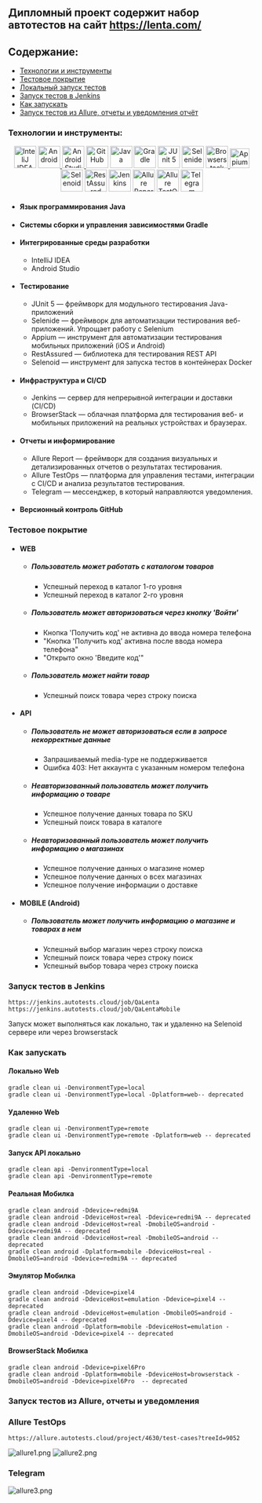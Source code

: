 ## Дипломный проект содержит набор автотестов на сайт https://lenta.com/


## Содержание:

- [Технологии и инструменты](#tools)
- [Тестовое покрытие](#cases)
- [Локальный запуск тестов](#localrun)
- [Запуск тестов в Jenkins](#jenkinsrun)
- [Как запускать](#howrun)
- [Запуск тестов из Allure, отчеты и уведомления отчёт](#report)


<a id="tools"></a>
### Технологии и инструменты:
<div align="center">
<a href="https://www.jetbrains.com/idea/"><img alt="InteliJ IDEA" height="45" src="images/logo/IntelliJ_IDEA.png" width="45"/></a>
<a href="https://www.android.com/"> <img src="https://cdn.jsdelivr.net/gh/devicons/devicon@latest/icons/android/android-original.svg" title="Android" alt="Android" width="45" height="45"/> </a> 
<a href="https://developer.android.com/studio"> <img src="https://cdn.jsdelivr.net/gh/devicons/devicon@latest/icons/androidstudio/androidstudio-original.svg" title="Android Studio" alt="Android Studio" width="45" height="45"/> </a> 
<a href="https://github.com/"><img alt="GitHub" height="45" src="images/logo/GitHub.png" width="45"/></a>  
<a href="https://www.java.com/"><img alt="Java" height="45" src="images/logo/Java_logo.png" width="45"/></a>
<a href="https://gradle.org/"><img alt="Gradle" height="45" src="images/logo/Gradle.png" width="45"/></a>  
<a href="https://junit.org/junit5/"><img alt="JUnit 5" height="45" src="images/logo/JUnit5.png" width="45"/></a>
<a href="https://selenide.org/"><img alt="Selenide" height="45" src="images/logo/Selenide.png" width="45"/></a>
<a href="https://www.browserstack.com/"> <img src="https://cdn.jsdelivr.net/gh/devicons/devicon@latest/icons/browserstack/browserstack-original.svg" title="Browserstack" alt="Browserstack" width="45" height="45"/> </a>
<a href="https://appium.io/"> <img src="images/logo/appium.png" title="Appium" alt="Appium" width="40" height="40"/> </a>
<a href="https://aerokube.com/selenoid/"><img alt="Selenoid" height="45" src="images/logo/Selenoid.png" width="45"/></a>
<a href="https://rest-assured.io/"><img alt="RestAssured" height="45" src="images/logo/RestAssured.png" width="45"/></a>
<a href="https://www.jenkins.io/"><img alt="Jenkins" height="45" src="images/logo/Jenkins.png" width="45"/></a>
<a href="https://github.com/allure-framework/"><img alt="Allure Report" height="45" src="images/logo/AllureReports.png" width="45"/></a>
<a href="https://qameta.io/"><img alt="Allure TestOps" height="45" src="images/logo/AllureTestOps.svg" width="45"/></a>
<a href="https://telegram.org/"><img alt="Telegram" height="45" src="images/logo/Telegram.png" width="45"/></a>
</div>

- #### Язык программирования Java
- #### Системы сборки и управления зависимостями Gradle
- #### Интегрированные среды разработки
  - IntelliJ IDEA
  - Android Studio
- #### Тестирование
  - JUnit 5 — фреймворк для модульного тестирования Java-приложений
  - Selenide — фреймворк для автоматизации тестирования веб-приложений. Упрощает работу с Selenium
  - Appium — инструмент для автоматизации тестирования мобильных приложений (iOS и Android)
  - RestAssured — библиотека для тестирования REST API
  - Selenoid — инструмент для запуска тестов в контейнерах Docker
- #### Инфраструктура и CI/CD
  - Jenkins — сервер для непрерывной интеграции и доставки (CI/CD)
  - BrowserStack — облачная платформа для тестирования веб- и мобильных приложений на реальных устройствах и браузерах.
- #### Отчеты и информирование
  - Allure Report — фреймворк для создания визуальных и детализированных отчетов о результатах тестирования.
  - Allure TestOps — платформа для управления тестами, интеграции с CI/CD и анализа результатов тестирования.
  - Telegram — мессенджер, в который направляются уведомления.
- #### Версионный контроль GitHub


<a id="cases"></a>
### Тестовое покрытие
- #### WEB
  - ##### Пользователь может работать с каталогом товаров
    - Успешный переход в каталог 1-го уровня
    - Успешный переход в каталог 2-го уровня
  - ##### Пользователь может авторизоваться через кнопку 'Войти'
    - Кнопка 'Получить код' не активна до ввода номера телефона
    - "Кнопка 'Получить код' активна после ввода номера телефона"
    - "Открыто окно 'Введите код'"
  - ##### Пользователь может найти товар
    - Успешный поиск товара через строку поиска
- #### API
  - ##### Пользователь не может авторизоваться если в запросе некорректные данные
    - Запрашиваемый media-type не поддерживается
    - Ошибка 403: Нет аккаунта с указанным номером телефона
  - ##### Неавторизованный пользователь может получить информацию о товаре
    - Успешное получение данных товара по SKU
    - Успешный поиск товара в каталоге
  - ##### Неавторизованный пользователь может получить информацию о магазинах
    - Успешное получение данных о магазине номер
    - Успешное получение данных о всех магазинах
    - Успешное получение информации о доставке
- #### MOBILE (Android)
  - ##### Пользователь может получить информацию о магазине и товарах в нем
    - Успешный выбор магазин через строку поиска
    - Успешный поиск товара через строку поиск
    - Успешный выбор товара через строку поиска

<a id="jenkinsrun"></a>
### Запуск тестов в Jenkins

```
https://jenkins.autotests.cloud/job/QaLenta
https://jenkins.autotests.cloud/job/QaLentaMobile
```

Запуск может выполняться как локально, так и удаленно на Selenoid сервере или через browserstack


<a id="howrun"></a>
### Как запускать
#### Локально Web
```
gradle clean ui -DenvironmentType=local
gradle clean ui -DenvironmentType=local -Dplatform=web-- deprecated
```
#### Удаленно Web
```
gradle clean ui -DenvironmentType=remote
gradle clean ui -DenvironmentType=remote -Dplatform=web -- deprecated
```
#### Запуск API локально
```
gradle clean api -DenvironmentType=local
gradle clean api -DenvironmentType=remote
```
#### Реальная Мобилка
```
gradle clean android -Ddevice=redmi9A
gradle clean android -DdeviceHost=real -Ddevice=redmi9A -- deprecated
gradle clean android -DdeviceHost=real -DmobileOS=android -Ddevice=redmi9A -- deprecated
gradle clean android -DdeviceHost=real -DmobileOS=android -- deprecated
gradle clean android -Dplatform=mobile -DdeviceHost=real -DmobileOS=android -Ddevice=redmi9A -- deprecated
```

#### Эмулятор Мобилка
```
gradle clean android -Ddevice=pixel4
gradle clean android -DdeviceHost=emulation -Ddevice=pixel4 -- deprecated
gradle clean android -DdeviceHost=emulation -DmobileOS=android -Ddevice=pixel4 -- deprecated
gradle clean android -Dplatform=mobile -DdeviceHost=emulation -DmobileOS=android -Ddevice=pixel4 -- deprecated
```
#### BrowserStack Мобилка
```
gradle clean android -Ddevice=pixel6Pro
gradle clean android -Dplatform=mobile -DdeviceHost=browserstack -DmobileOS=android -Ddevice=pixel6Pro  -- deprecated
```

<a id="report"></a>
### Запуск тестов из Allure, отчеты и уведомления

### Allure TestOps
```
https://allure.autotests.cloud/project/4630/test-cases?treeId=9052
```
![allure1.png](images/screenshot/allure1.png)
![allure2.png](images/screenshot/allure2.png)


### Telegram
![allure3.png](images/screenshot/allure3.png)